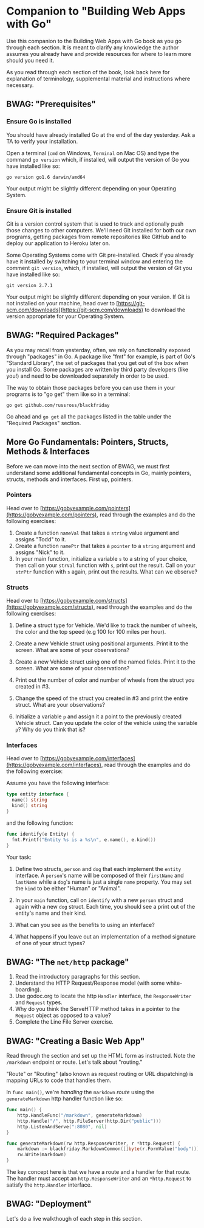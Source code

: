 # Companion to "Building Web Apps with Go"

Use this companion to the Building Web Apps with Go book as you go through each section. It is meant to clarify any knowledge the author assumes you already have and provide resources for where to learn more should you need it.

As you read through each section of the book, look back here for explanation of terminology, supplemental material and instructions where necessary.

## BWAG: "Prerequisites"

### Ensure Go is installed
You should have already installed Go at the end of the day yesterday. Ask a TA to verify your installation.

Open a terminal (`cmd` on Windows, `Terminal` on Mac OS) and type the command `go version` which, if installed, will output the version of Go you have installed like so:

```
go version go1.6 darwin/amd64
```

Your output might be slightly different depending on your Operating System.

### Ensure Git is installed

Git is a version control system that is used to track and optionally push those changes to other computers. We'll need Git installed for both our own programs, getting packages from remote repositories like GitHub and to deploy our application to Heroku later on.

Some Operating Systems come with Git pre-installed. Check if you already have it installed by switching to your terminal window and entering the comment `git version`, which, if installed, will output the version of Git you have installed like so:

```
git version 2.7.1
```

Your output might be slightly different depending on your version. If Git is not installed on your machine, head over to [https://git-scm.com/downloads](https://git-scm.com/downloads) to download the version appropriate for your Operating System.

## BWAG: "Required Packages"

As you may recall from yesterday, often, we rely on functionality exposed through "packages" in Go. A package like "fmt" for example, is part of Go's "Standard Library", the set of packages that you get out of the box when you install Go. Some packages are written by third party developers (like you!) and need to be downloaded separately in order to be used.

The way to obtain those packages before you can use them in your programs is to "go get" them like so in a terminal:

```
go get github.com/russross/blackfriday
```

Go ahead and `go get` all the packages listed in the table under the "Required Packages" section.

## More Go Fundamentals: Pointers, Structs, Methods & Interfaces

Before we can move into the next section of BWAG, we must first understand some additional fundamental concepts in Go, mainly pointers, structs, methods and interfaces. First up, pointers.

### Pointers

Head over to [https://gobyexample.com/pointers](https://gobyexample.com/pointers), read through the examples and do the following exercises:

1. Create a function `nameVal` that takes a `string` value argument and assigns "Todd" to it.
2. Create a function `namePtr` that takes a `pointer` to a `string` argument and assigns "Nick" to it.
3. In your main function, initialize a variable `s` to a string of your choice, then call on your `strVal` function with `s`, print out the result. Call on your `strPtr` function with `s` again, print out the results. What can we observe?

### Structs

Head over to [https://gobyexample.com/structs](https://gobyexample.com/structs), read through the examples and do the following exercises:

1. Define a struct type for Vehicle. We'd like to track the number of wheels, the color and the top speed (e.g 100 for 100 miles per hour).

2. Create a new Vehicle struct using positional arguments. Print it to the screen. What are some of your observations?

3. Create a new Vehicle struct using one of the named fields. Print it to the screen. What are some of your observations?

4. Print out the number of color and number of wheels from the struct you created in #3.

5. Change the speed of the struct you created in #3 and print the entire struct. What are your observations?

6. Initialize a variable `p` and assign it a point to the previously created Vehicle struct. Can you update the color of the vehicle using the variable `p`? Why do you think that is?

### Interfaces

Head over to [https://gobyexample.com/interfaces](https://gobyexample.com/interfaces), read through the examples and do the following exercise:

Assume you have the following interface:

```go
type entity interface {
  name() string
  kind() string
}
```

and the following function:

```go
func identify(e Entity) {
  fmt.Printf("Entity %s is a %s\n", e.name(), e.kind())
}
```

Your task:

1. Define two structs, `person` and `dog` that each implement the `entity` interface. A `person`'s name will be composed of their `firstName` and `lastName` while a `dog`'s name is just a single `name` property. You may set the `kind` to be either "Human" or "Animal".

2. In your `main` function, call on `identify` with a new `person` struct and again with a new `dog` struct. Each time, you should see a print out of the entity's name and their kind.

3. What can you see as the benefits to using an interface?

4. What happens if you leave out an implementation of a method signature of one of your struct types?

## BWAG: "The `net/http` package"

1. Read the introductory paragraphs for this section.
2. Understand the HTTP Request/Response model (with some white-boarding).
3. Use godoc.org to locate the http `Handler` interface, the `ResponseWriter` and `Request` types.
4. Why do you think the ServeHTTP method takes in a pointer to the `Request` object as opposed to a value?
5. Complete the Line File Server exercise.

## BWAG: "Creating a Basic Web App"

Read through the section and set up the HTML form as instructed. Note the `/markdown` endpoint or route. Let's talk about "routing."

"Route" or "Routing" (also known as request routing or URL dispatching) is mapping URLs to code that handles them.

In `func main()`, we're _handling_ the `markdown` _route_ using the `generateMarkdown` http handler function like so:

```go
func main() {
    http.HandleFunc("/markdown", generateMarkdown)
    http.Handle("/", http.FileServer(http.Dir("public")))
    http.ListenAndServe(":8080", nil)
}

func generateMarkdown(rw http.ResponseWriter, r *http.Request) {
    markdown := blackfriday.MarkdownCommon([]byte(r.FormValue("body")))
    rw.Write(markdown)
}
```

The key concept here is that we have a route and a handler for that route. The handler must accept an `http.ResponseWriter` and an `*http.Request` to satisfy the `http.Handler` interface.

## BWAG: "Deployment"

Let's do a live walkthough of each step in this section.
